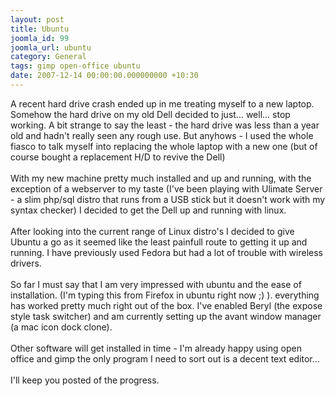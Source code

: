 ```yaml
---
layout: post
title: Ubuntu
joomla_id: 99
joomla_url: ubuntu
category: General
tags: gimp open-office ubuntu
date: 2007-12-14 00:00:00.000000000 +10:30
---
```

<p>A recent hard drive crash ended up in me treating myself to a new laptop. Somehow the hard drive on my old Dell decided to just... well... stop working. A bit strange to say the least - the hard drive was less than a year old and hadn't really seen any rough use. But anyhows - I used the whole fiasco to talk myself into replacing the whole laptop with a new one (but of course bought a replacement H/D to revive the Dell)<br><br>With my new machine pretty much installed and up and running, with the exception of a webserver to my taste (I've been playing with Ulimate Server - a slim php/sql distro that runs from a USB stick but it doesn't work with my syntax checker) I decided to get the Dell up and running with linux.<br><br>After looking into the current range of Linux distro's I decided to give Ubuntu a go as it seemed like the least painfull route to getting it up and running. I have previously used Fedora but had a lot of trouble with wireless drivers.<br><br>So far I must say that I am very impressed with ubuntu and the ease of installation. (I'm typing this from Firefox in ubuntu right now ;) ). everything has worked pretty much right out of the box. I've enabled Beryl (the expose style task switcher) and am currently setting up the avant window manager (a mac icon dock clone).<br><br>Other software will get installed in time - I'm already happy using open office and gimp the only program I need to sort out is a decent text editor...<br><br>I'll keep you posted of the progress.</p>
